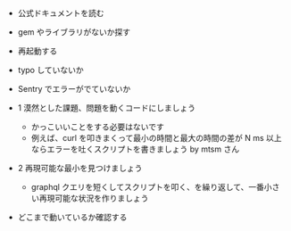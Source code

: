 - 公式ドキュメントを読む
- gem やライブラリがないか探す
- 再起動する
- typo していないか
- Sentry でエラーがでていないか

- 1 漠然とした課題、問題を動くコードにしましょう
  - かっこいいことをする必要はないです
  - 例えば、curl を叩きまくって最小の時間と最大の時間の差が N ms 以上ならエラーを吐くスクリプトを書きましょう by mtsm さん
- 2 再現可能な最小を見つけましょう

  - graphql クエリを短くしてスクリプトを叩く、を繰り返して、一番小さい再現可能な状況を作りましょう

- どこまで動いているか確認する
